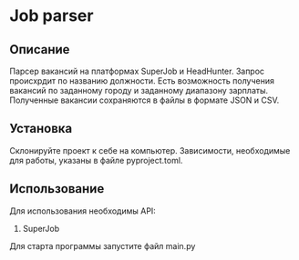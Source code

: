 # Job parser

## Описание

Парсер вакансий на платформах SuperJob и HeadHunter. Запрос происхрдит по названию должности. Есть возможность получения вакансий по заданному городу и заданному диапазону зарплаты. Полученные вакансии сохраняются в файлы в формате JSON и CSV.

## Установка

Склонируйте проект к себе на компьютер. Зависимости, необходимые для работы, указаны в файле pyproject.toml.

## Использование

Для использования необходимы API:
1. SuperJob

Для старта программы запустите файл main.py
